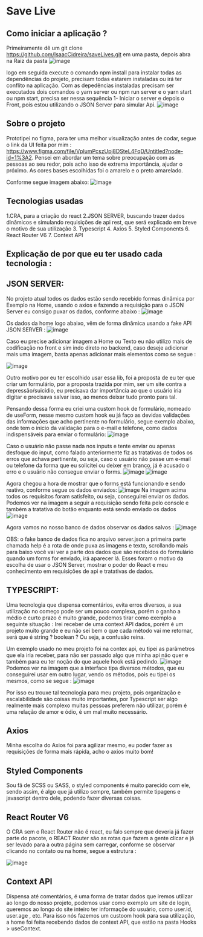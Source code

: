 # Save Live

## Como iniciar a aplicação ?


Primeiramente dê um git clone https://github.com/IsaacCidreira/saveLives.git em uma pasta, depois abra na Raiz da pasta
![image](https://user-images.githubusercontent.com/80259818/146966226-161aeb9b-9235-4b94-a0f7-c6ce6061ac58.png)

logo em seguida execute o comando npm install para instalar todas as dependências do projeto, precisam todas estarem instaladas ou irá ter conflito na aplicação.
Com as depedências instaladas precisam ser executados dois comandos o yarn server ou npm run server e o yarn start ou npm start, precisa ser nessa sequência 1- Iniciar o server e depois o Front, pois estou utilizando o JSON Server para simular Api.
![image](https://user-images.githubusercontent.com/80259818/146966585-06e4a5f0-1f26-48a7-b6d3-cbc1a1130665.png)


## Sobre o projeto
Prototipei no figma, para ter uma melhor visualização antes de codar, segue o link da UI feita por mim : https://www.figma.com/file/VplumPcszUpj8DSteL4FqD/Untitled?node-id=1%3A2.
Pensei em abordar um tema sobre preocupação com as pessoas ao seu redor, pois acho isso de extrema importância, ajudar o próximo. As cores bases escolhidas foi o amarelo e o preto amarelado.

Conforme segue imagem abaixo:
![image](https://user-images.githubusercontent.com/80259818/146966069-1317bac2-dbde-40c4-8d06-65bf360cd274.png)

## Tecnologias usadas
1.CRA, para a criação do react
2.JSON SERVER, buscando trazer dados dinâmicos e simulando requisições de api rest, que será explicado em breve o motivo de sua utilização
3. Typescript
4. Axios
5. Styled Components
6. React Router V6
7. Context API

## Explicação de por que eu ter usado cada tecnologia :

## JSON SERVER:

No projeto atual todos os dados estão sendo recebido formas dinâmica por Exemplo na Home, usando o axios e fazendo a requisição para o JSON Server eu consigo puxar os dados, conforme abaixo : 
![image](https://user-images.githubusercontent.com/80259818/146968267-b3f27b6b-7ec0-4eeb-a46e-941851c03b71.png)

Os dados da home logo abaixo, vêm de forma dinâmica usando a fake API JSON SERVER :
![image](https://user-images.githubusercontent.com/80259818/146967226-c0112254-8d42-4d5c-885e-e0730275e1e6.png)

Caso eu precise adicionar imagem a Home ou Texto eu não utilizo mais de codificação no front e sim indo direto no backend, caso deseje adicionar mais uma imagem, basta apenas adicionar mais elementos como se segue : 

![image](https://user-images.githubusercontent.com/80259818/146967381-e4981982-f54e-4de2-bc07-d3da79a42c2e.png)

Outro motivo por eu ter escolhido usar essa lib, foi a proposta de eu ter que criar um formulário, por a proposta trazida por mim, ser um site contra a depressão/suicidio, eu precisava dar importância ao que o usuário iria digitar e precisava salvar isso, ao menos deixar tudo pronto para tal.

Pensando dessa forma eu criei uma custom hook de formulário, nomeado de useForm, nesse mesmo custom hook eu já faço as devidas validações das informações que acho pertinente no formulário, segue exemplo abaixo, onde tem o inicio da validação para o e-mail e telefone, como dados indispensáveis para enviar o formulário: 
![image](https://user-images.githubusercontent.com/80259818/146968973-a71fae02-1212-42c7-a338-c48316801941.png)

Caso o usuário não passe nada nos inputs e tente enviar ou apenas desfoque do input, como falado anteriormente fiz as tratativas de todos os erros que achava pertinente, ou seja, caso o usuário não passe um e-mail ou telefone da forma que eu solicitei ou deixer em branco, já é acusado o erro e o usuário não consegue enviar o forms.
![image](https://user-images.githubusercontent.com/80259818/146969860-d2fe7146-386d-40b9-9375-9eb01251e8dd.png)
![image](https://user-images.githubusercontent.com/80259818/146969897-7c773fbd-53e2-43db-8ecf-b6598380e1ac.png)

Agora chegou a hora de mostrar que o forms está funcionando e sendo reativo, conforme segue os dados enviados: 
![image](https://user-images.githubusercontent.com/80259818/146970090-e2a0c12a-604f-4548-b2f5-9812e963c217.png)
Na imagem acima todos os requisitos foram satisfeito, ou seja, conseguirei enviar os dados.
Podemos ver na imagem a seguir a requisição sendo feita pelo console e também a tratativa do botão enquanto está sendo enviado os dados 
![image](https://user-images.githubusercontent.com/80259818/146970500-36764d04-508a-4d93-8635-be0fec5304f3.png)

Agora vamos no nosso banco de dados observar os dados salvos :
![image](https://user-images.githubusercontent.com/80259818/146970620-ca457518-bde4-414f-8b87-05540920a209.png)

OBS: o fake banco de dados fica no arquivo server.json a primeira parte chamada help é a rota de onde puxa as imagens e texto, scrollando mais para baixo você vai ver a parte dos dados que são recebidos do formulário quando um forms for enviado, irá aparecer lá.
Esses foram o motivo da escolha de usar o JSON Server, mostrar o poder do React e meu conhecimento em requisições de api e tratativas de dados.


## TYPESCRIPT: 

Uma tecnologia que dispensa comentários, evita erros diversos, a sua utilização no começo pode ser um pouco complexa, porém o ganho a médio e curto prazo é muito grande, podemos tirar como exemplo a seguinte situação : Irei receber de uma context API dados, porém é um projeto muito grande e eu não sei bem o que cada método vai me retornar, será que é string ? boolean ? Ou seja, a confusão reina. 

Um exemplo usado no meu projeto foi na contex api, eu tipei as parâmetros que ela iria receber, para não ser passado algo que minha api não quer e também para eu ter noção do que aquele hook está pedindo. 
![image](https://user-images.githubusercontent.com/80259818/146971273-1b252d8a-5637-4305-8098-9bf6bea5fc73.png)
Podemos ver na imagem que a interface tipa diversos métodos, que eu conseguirei usar em outro lugar, vendo os métodos, pois eu tipei os mesmos, como se segue : 
![image](https://user-images.githubusercontent.com/80259818/146971500-92c2b6f8-8bf3-4dc3-8a1d-f06b28b653ea.png)

Por isso eu trouxe tal tecnologia para meu projeto, pois organização e escalabilidade são coisas muito importantes, por Typescript ser algo realmente mais complexo muitas pessoas preferem não utilizar, porém é uma relação de amor e ódio, é um mal muito necessário.


## Axios
Minha escolha do Axios foi para agilizar mesmo, eu poder fazer as requisições de forma mais rápida, acho o axios muito bom!

## Styled Components

Sou fã de SCSS ou SASS, o styled components é muito parecido com ele, sendo assim, é algo que já utilizo sempre, também permite tipagens e javascript dentro dele, podendo fazer diversas coisas.


## React Router V6
O CRA sem o React Router não é react, eu falo sempre que deveria já fazer parte do pacote, o REACT Router são as rotas que fazem a gente clicar e já ser levado para a outra página sem carregar, conforme se observar clicando no contato ou na home, segue a estrutura :

![image](https://user-images.githubusercontent.com/80259818/146972106-638a3eab-c2e7-442b-84e8-edfd565a5f4a.png)

##  Context API
Dispensa até comentários, é uma forma de tratar dados que iremos utilizar ao longo do nosso projeto, podemos usar como exemplo um site de login, queremos ao longo do site inteiro ter informaçõe do usuário, como user.id, user.age , etc. Para isso nós fazemos um custoom hook para sua utilização, a home foi feita recebendo dados de context API, que estão na pasta Hooks > useContext.



